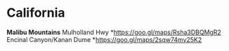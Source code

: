 <!-- TITLE: Moto Paths -->
<!-- SUBTITLE: A quick summary of Moto Paths -->

# California
**Malibu Mountains**
Mulholland Hwy
*https://goo.gl/maps/Rsha3DBQMgR2
Encinal Canyon/Kanan Dume
*https://goo.gl/maps/2sqw74mv25K2


